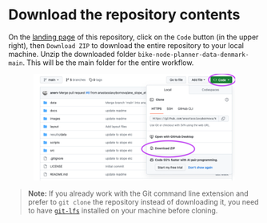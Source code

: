 # Download the repository contents

On the [landing page](hhttps://github.com/anastassiavybornova/bike-node-planner-data-denmark) of this repository, click on the `Code` button (in the upper right), then `Download ZIP` to download the entire repository to your local machine. Unzip the downloaded folder `bike-node-planner-data-denmark-main`. This will be the main folder for the entire workflow.

<p align="center"><img alt="Download the bike-node-planner-main folder" src="/docs/screenshots/github.png" width=80%></p>

> **Note:** If you already work with the Git command line extension and prefer to `git clone` the repository instead of downloading it, you need to have [`git-lfs`](https://git-lfs.com) installed on your machine before cloning. 
